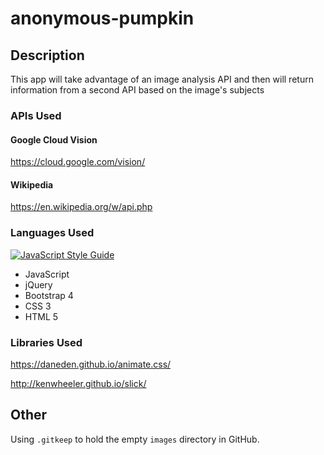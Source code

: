 # anonymous-pumpkin

## Description
This app will take advantage of an image analysis API and then will return information from a second API based on the image's subjects

### APIs Used
#### Google Cloud Vision
https://cloud.google.com/vision/

#### Wikipedia
https://en.wikipedia.org/w/api.php

### Languages Used
[![JavaScript Style Guide](https://img.shields.io/badge/code_style-standard-brightgreen.svg)](https://standardjs.com)
  * JavaScript
  * jQuery
  * Bootstrap 4
  * CSS 3
  * HTML 5

### Libraries Used

https://daneden.github.io/animate.css/

http://kenwheeler.github.io/slick/

## Other
Using `.gitkeep` to hold the empty `images` directory in GitHub.
